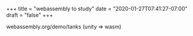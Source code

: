 +++
title = "webassembly to study"
date = "2020-01-27T07:41:27-07:00"
draft = "false"
+++

webassembly.org/demo/tanks (unity => wasm)

